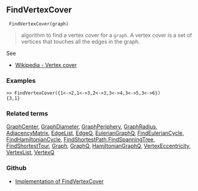## FindVertexCover

```
 FindVertexCover(graph)
```

> algorithm to find a vertex cover for a `graph`. A vertex cover is a set of vertices that touches all the edges in the graph.

See  
* [Wikipedia - Vertex cover](https://en.wikipedia.org/wiki/Vertex_cover)


### Examples

```
>> FindVertexCover({1<->2,1<->3,2<->3,3<->4,3<->5,3<->6})
{3,1}
```

### Related terms 
[GraphCenter](GraphCenter.md), [GraphDiameter](GraphDiameter.md), [GraphPeriphery](GraphPeriphery.md), [GraphRadius](GraphRadius.md), [AdjacencyMatrix](AdjacencyMatrix.md), [EdgeList](EdgeList.md),
[EdgeQ](EdgeQ.md), [EulerianGraphQ](EulerianGraphQ.md), [FindEulerianCycle](FindEulerianCycle.md), [FindHamiltonianCycle](FindHamiltonianCycle.md), [FindShortestPath](FindShortestPath.md),[FindSpanningTree](FindSpanningTree.md), [FindShortestTour](FindShortestTour.md), [Graph](Graph.md), [GraphQ](GraphQ.md), [HamiltonianGraphQ](HamiltonianGraphQ.md), 
[VertexEccentricity](VertexEccentricity.md), [VertexList](VertexList.md), [VertexQ](VertexQ.md) 

### Github

* [Implementation of FindVertexCover](https://github.com/axkr/symja_android_library/blob/master/symja_android_library/matheclipse-core/src/main/java/org/matheclipse/core/builtin/GraphFunctions.java#L1277) 
